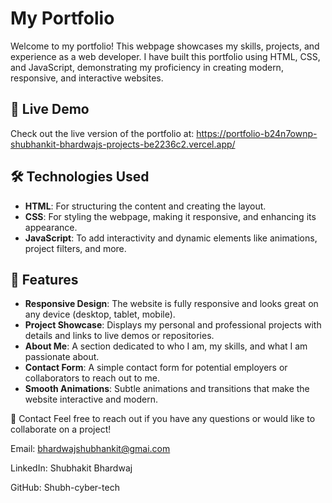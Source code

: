 # My Portfolio

Welcome to my portfolio! This webpage showcases my skills, projects, and experience as a web developer. I have built this portfolio using HTML, CSS, and JavaScript, demonstrating my proficiency in creating modern, responsive, and interactive websites.

## 🚀 Live Demo
Check out the live version of the portfolio at: https://portfolio-b24n7ownp-shubhankit-bhardwajs-projects-be2236c2.vercel.app/

## 🛠️ Technologies Used

- **HTML**: For structuring the content and creating the layout.
- **CSS**: For styling the webpage, making it responsive, and enhancing its appearance.
- **JavaScript**: To add interactivity and dynamic elements like animations, project filters, and more.

## 📂 Features

- **Responsive Design**: The website is fully responsive and looks great on any device (desktop, tablet, mobile).
- **Project Showcase**: Displays my personal and professional projects with details and links to live demos or repositories.
- **About Me**: A section dedicated to who I am, my skills, and what I am passionate about.
- **Contact Form**: A simple contact form for potential employers or collaborators to reach out to me.
- **Smooth Animations**: Subtle animations and transitions that make the website interactive and modern.

💬 Contact
Feel free to reach out if you have any questions or would like to collaborate on a project!

Email: bhardwajshubhankit@gmai.com

LinkedIn: Shubhakit Bhardwaj

GitHub: Shubh-cyber-tech

